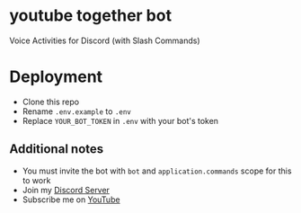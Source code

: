 # youtube together bot
Voice Activities for Discord (with Slash Commands)

# Deployment
- Clone this repo
- Rename `.env.example` to `.env` 
- Replace `YOUR_BOT_TOKEN` in `.env` with your bot's token

## Additional notes
- You must invite the bot with `bot` and `application.commands` scope for this to work
- Join my [Discord Server](https://discord.gg/r6VZSrEa2X)
- Subscribe me on [YouTube](https://www.youtube.com/channel/UCrg2aXUD5AzoZe8NRvY79IA)
